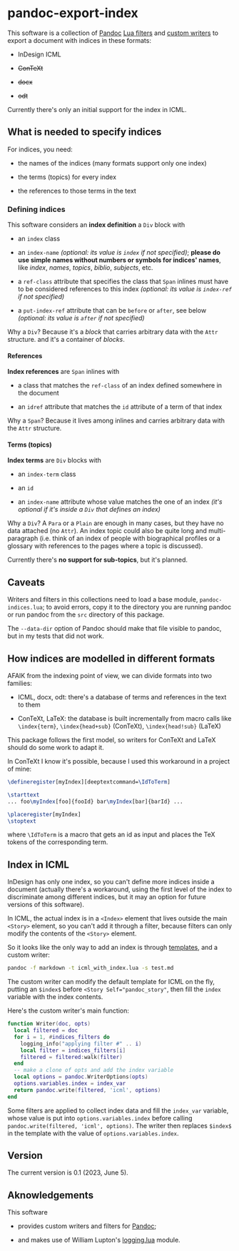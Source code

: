 # pandoc-export-index

This software is a collection of [Pandoc](https://pandoc.org) 
[Lua filters](https://pandoc.org/lua-filters.html)
and [custom writers](https://pandoc.org/custom-writers.html)
to export a document with indices in these formats:

- InDesign ICML

- ~~ConTeXt~~

- ~~docx~~

- ~~odt~~

Currently there's only an initial support for the index in ICML.

## What is needed to specify indices

For indices, you need:

- the names of the indices (many formats support only one index)

- the terms (topics) for every index
 
- the references to those terms in the text

### Defining indices

This software considers an __index definition__ a `Div` block with

- an `index` class

- an `index-name` _(optional: its value is `index` if not specified)_;
  __please do use simple names without numbers or symbols for indices' names__,
  like _index_, _names_, _topics_, _biblio_, _subjects_, etc.

- a `ref-class` attribute that specifies the class that `Span` inlines must have
  to be considered references to this index
  _(optional: its value is `index-ref` if not specified)_

- a `put-index-ref` attribute that can be `before` or `after`, see below
  _(optional: its value is `after` if not specified)_

Why a `Div`? Because it's a _block_ that carries arbitrary data with the `Attr` structure.
and it's a container of _blocks_.

#### References

__Index references__ are `Span` inlines with

- a class that matches the `ref-class` of an index defined somewhere in the document

- an `idref` attribute that matches the `id` attribute of a term of that index

Why a `Span`? Because it lives among inlines and carries arbitrary data with the `Attr` structure.

#### Terms (topics)

__Index terms__ are `Div` blocks with

- an `index-term` class

- an `id`

- an `index-name` attribute whose value matches the one of an index
  _(it's optional if it's inside a `Div` that defines an index)_

Why a `Div`? A `Para` or a `Plain` are enough in many cases, but they have no data attached
(no `Attr`). An index topic could also be quite long and multi-paragraph (i.e. think of
an index of people with biographical profiles or a glossary with references to the pages
where a topic is discussed).

Currently there's __no support for sub-topics__, but it's planned.

## Caveats

Writers and filters in this collections need to load a base module, `pandoc-indices.lua`;
to avoid errors, copy it to the directory you are running pandoc or run pandoc from
the `src` directory of this package.

The `--data-dir` option of Pandoc should make that file visible to pandoc, but in
my tests that did not work.

## How indices are modelled in different formats

AFAIK from the indexing point of view, we can divide formats into two families:

- ICML, docx, odt: there's a database of terms and references in the text to them

- ConTeXt, LaTeX: the database is built incrementally from macro calls like `\index{term}`,
                  `\index{head+sub}` (ConTeXt), `\index{head!sub}` (LaTeX)

This package follows the first model, so writers for ConTeXt and LaTeX should do some work
to adapt it.

In ConTeXt I know it's possible, because I used this workaround in a project of mine:

```tex
\defineregister[myIndex][deeptextcommand=\IdToTerm]

\starttext
... foo\myIndex[foo]{fooId} bar\myIndex[bar]{barId} ...

\placeregister[myIndex]
\stoptext
```

where `\IdToTerm` is a macro that gets an id as input and places the TeX tokens of the
corresponding term.

## Index in ICML

InDesign has only one index, so you can't define more indices inside a document
(actually there's a workaround, using the first level of the index to discriminate
among different indices, but it may an option for future versions of this software).

In ICML, the actual index is in a `<Index>` element that lives outside the main `<Story>`
element, so you can't add it through a filter, because filters can only modify the
contents of the `<Story>` element.

So it looks like the only way to add an index is through [templates](https://pandoc.org/MANUAL.html#templates),
and a custom writer:

```sh
pandoc -f markdown -t icml_with_index.lua -s test.md
```

The custom writer can modify the default template for ICML on the fly, putting an `$index$` before
`<Story Self="pandoc_story"`, then fill the `index` variable with the index contents.

Here's the custom writer's main function:

```lua
function Writer(doc, opts)
  local filtered = doc
  for i = 1, #indices_filters do
    logging_info("applying filter #" .. i)
    local filter = indices_filters[i]
    filtered = filtered:walk(filter)
  end
  -- make a clone of opts and add the index variable
  local options = pandoc.WriterOptions(opts)
  options.variables.index = index_var
  return pandoc.write(filtered, 'icml', options)
end
```

Some filters are applied to collect index data and fill the `index_var` variable, whose value is put
into `options.variables.index` before calling `pandoc.write(filtered, 'icml', options)`.
The writer then replaces `$index$` in the template with the value of `options.variables.index`.

## Version

The current version is 0.1 (2023, June 5).

## Aknowledgements

This software

- provides custom writers and filters for [Pandoc](https://pandoc.org);

- and makes use of William Lupton's [logging.lua](https://github.com/pandoc-ext/logging) module.